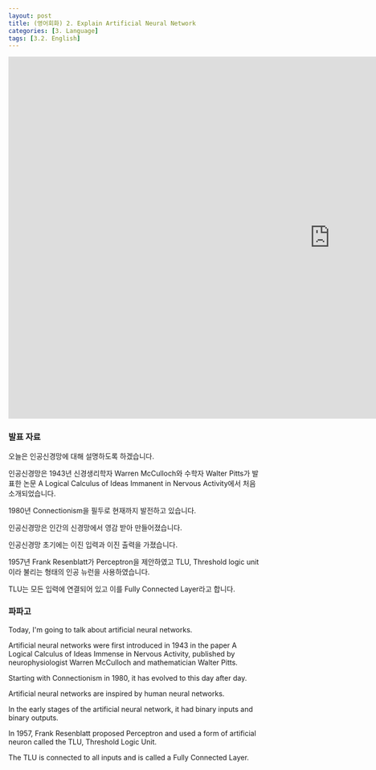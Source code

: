 ```yaml
---
layout: post
title: (영어회화) 2. Explain Artificial Neural Network
categories: [3. Language]
tags: [3.2. English]
---
```


<iframe width="1280" height="720" src="https://www.youtube.com/embed/i0zDkbjUOWI" title="YouTube video player" frameborder="0" allow="accelerometer; autoplay; clipboard-write; encrypted-media; gyroscope; picture-in-picture" allowfullscreen></iframe>

### 발표 자료 

오늘은 인공신경망에 대해 설명하도록 하겠습니다.

인공신경망은 1943년 신경생리학자 Warren McCulloch와 수학자 Walter Pitts가 발표한 논문 A Logical Calculus of Ideas Immanent in Nervous Activity에서 처음 소개되었습니다.

1980년 Connectionism을 필두로 현재까지 발전하고 있습니다.

인공신경망은 인간의 신경망에서 영감 받아 만들어졌습니다.

인공신경망 초기에는 이진 입력과 이진 출력을 가졌습니다.

1957년 Frank Resenblatt가 Perceptron을 제안하였고 TLU, Threshold logic unit이라 불리는 형태의 인공 뉴런을 사용하였습니다.

TLU는 모든 입력에 연결되어 있고 이를 Fully Connected Layer라고 합니다.

### 파파고

Today, I'm going to talk about artificial neural networks.

Artificial neural networks were first introduced in 1943 in the paper A Logical Calculus of Ideas Immense in Nervous Activity, published by neurophysiologist Warren McCulloch and mathematician Walter Pitts.

Starting with Connectionism in 1980, it has evolved to this day after day.

Artificial neural networks are inspired by human neural networks.

In the early stages of the artificial neural network, it had binary inputs and binary outputs.

In 1957, Frank Resenblatt proposed Perceptron and used a form of artificial neuron called the TLU, Threshold Logic Unit.

The TLU is connected to all inputs and is called a Fully Connected Layer.